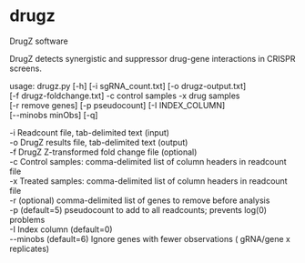 # drugz
DrugZ software  
  
DrugZ detects synergistic and suppressor drug-gene interactions in CRISPR screens.  
  
usage: drugz.py [-h] [-i sgRNA_count.txt] [-o drugz-output.txt]  
                [-f drugz-foldchange.txt] -c control samples -x drug samples  
                [-r remove genes] [-p pseudocount] [-I INDEX_COLUMN]  
                [--minobs minObs] [-q]  
  
-i      	Readcount file, tab-delimited text (input)  
-o      	DrugZ results file, tab-delimited text (output)  
-f      	DrugZ Z-transformed fold change file (optional)  
-c      	Control samples: comma-delimited list of column headers in readcount file  
-x      	Treated samples: comma-delimited list of column headers in readcount file  
-r      	(optional) comma-delimited list of genes to remove before analysis  
-p      	(default=5) pseudocount to add to all readcounts; prevents log(0) problems  
-I      	Index column (default=0)  
--minobs   	(default=6) Ignore genes with fewer observations ( gRNA/gene x replicates)  

